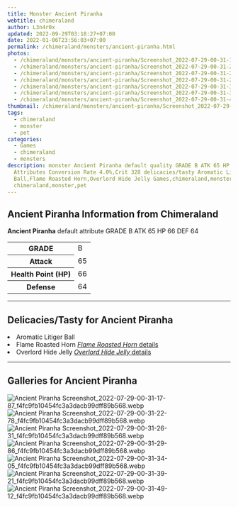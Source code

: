 ```yaml
---
title: Monster Ancient Piranha
webtitle: chimeraland
author: L3n4r0x
updated: 2022-09-29T03:18:27+07:00
date: 2022-01-06T23:56:03+07:00
permalink: /chimeraland/monsters/ancient-piranha.html
photos:
  - /chimeraland/monsters/ancient-piranha/Screenshot_2022-07-29-00-31-17-87_f4fc9fb10454fc3a3dacb99dff89b568.webp
  - /chimeraland/monsters/ancient-piranha/Screenshot_2022-07-29-00-31-22-78_f4fc9fb10454fc3a3dacb99dff89b568.webp
  - /chimeraland/monsters/ancient-piranha/Screenshot_2022-07-29-00-31-26-31_f4fc9fb10454fc3a3dacb99dff89b568.webp
  - /chimeraland/monsters/ancient-piranha/Screenshot_2022-07-29-00-31-29-86_f4fc9fb10454fc3a3dacb99dff89b568.webp
  - /chimeraland/monsters/ancient-piranha/Screenshot_2022-07-29-00-31-34-05_f4fc9fb10454fc3a3dacb99dff89b568.webp
  - /chimeraland/monsters/ancient-piranha/Screenshot_2022-07-29-00-31-39-21_f4fc9fb10454fc3a3dacb99dff89b568.webp
  - /chimeraland/monsters/ancient-piranha/Screenshot_2022-07-29-00-31-49-12_f4fc9fb10454fc3a3dacb99dff89b568.webp
thumbnail: /chimeraland/monsters/ancient-piranha/Screenshot_2022-07-29-00-31-17-87_f4fc9fb10454fc3a3dacb99dff89b568.webp
tags:
  - chimeraland
  - monster
  - pet
categories:
  - Games
  - chimeraland
  - monsters
description: monster Ancient Piranha default quality GRADE B ATK 65 HP 66 DEF 64
  Attributes Conversion Rate 4.0%,Crit 328 delicacies/tasty Aromatic Litiger
  Ball,Flame Roasted Horn,Overlord Hide Jelly Games,chimeraland,monsters
  chimeraland,monster,pet
---
```


<section id="bootstrap-wrapper"><link rel="stylesheet" href="https://rawcdn.githack.com/dimaslanjaka/Web-Manajemen/870a349/css/bootstrap-5-3-0-alpha3-wrapper.css"/><h2 id="attribute">Ancient Piranha Information from Chimeraland</h2><p><b>Ancient Piranha</b> default attribute GRADE B ATK 65 HP 66 DEF 64<table><tr><th>GRADE</th><td>B</td></tr><tr><th>Attack</th><td>65</td></tr><tr><th>Health Point (HP)</th><td>66</td></tr><tr><th>Defense</th><td>64</td></tr></table></p><hr/><h2 id="delicacies">Delicacies/Tasty for Ancient Piranha</h2><div class="bg-dark text-light"><li class="d-flex justify-content-between bg-dark text-light">Aromatic Litiger Ball </li><li class="d-flex justify-content-between bg-dark text-light">Flame Roasted Horn <a href="/chimeraland/recipes/flame-roasted-horn.html" title="Click here to view recipe Flame Roasted Horn details"><i>Flame Roasted Horn</i> details</a></li><li class="d-flex justify-content-between bg-dark text-light">Overlord Hide Jelly <a href="/chimeraland/recipes/overlord-hide-jelly.html" title="Click here to view recipe Overlord Hide Jelly details"><i>Overlord Hide Jelly</i> details</a></li></div><hr/><div id="gallery"><h2>Galleries for Ancient Piranha</h2><div class="row"><div class="col-lg-6 col-12"><img src="/chimeraland/monsters/ancient-piranha/Screenshot_2022-07-29-00-31-17-87_f4fc9fb10454fc3a3dacb99dff89b568.webp" alt="Ancient Piranha Screenshot_2022-07-29-00-31-17-87_f4fc9fb10454fc3a3dacb99dff89b568.webp"/></div><div class="col-lg-6 col-12"><img src="/chimeraland/monsters/ancient-piranha/Screenshot_2022-07-29-00-31-22-78_f4fc9fb10454fc3a3dacb99dff89b568.webp" alt="Ancient Piranha Screenshot_2022-07-29-00-31-22-78_f4fc9fb10454fc3a3dacb99dff89b568.webp"/></div><div class="col-lg-6 col-12"><img src="/chimeraland/monsters/ancient-piranha/Screenshot_2022-07-29-00-31-26-31_f4fc9fb10454fc3a3dacb99dff89b568.webp" alt="Ancient Piranha Screenshot_2022-07-29-00-31-26-31_f4fc9fb10454fc3a3dacb99dff89b568.webp"/></div><div class="col-lg-6 col-12"><img src="/chimeraland/monsters/ancient-piranha/Screenshot_2022-07-29-00-31-29-86_f4fc9fb10454fc3a3dacb99dff89b568.webp" alt="Ancient Piranha Screenshot_2022-07-29-00-31-29-86_f4fc9fb10454fc3a3dacb99dff89b568.webp"/></div><div class="col-lg-6 col-12"><img src="/chimeraland/monsters/ancient-piranha/Screenshot_2022-07-29-00-31-34-05_f4fc9fb10454fc3a3dacb99dff89b568.webp" alt="Ancient Piranha Screenshot_2022-07-29-00-31-34-05_f4fc9fb10454fc3a3dacb99dff89b568.webp"/></div><div class="col-lg-6 col-12"><img src="/chimeraland/monsters/ancient-piranha/Screenshot_2022-07-29-00-31-39-21_f4fc9fb10454fc3a3dacb99dff89b568.webp" alt="Ancient Piranha Screenshot_2022-07-29-00-31-39-21_f4fc9fb10454fc3a3dacb99dff89b568.webp"/></div><div class="col-lg-6 col-12"><img src="/chimeraland/monsters/ancient-piranha/Screenshot_2022-07-29-00-31-49-12_f4fc9fb10454fc3a3dacb99dff89b568.webp" alt="Ancient Piranha Screenshot_2022-07-29-00-31-49-12_f4fc9fb10454fc3a3dacb99dff89b568.webp"/></div></div></div></section>